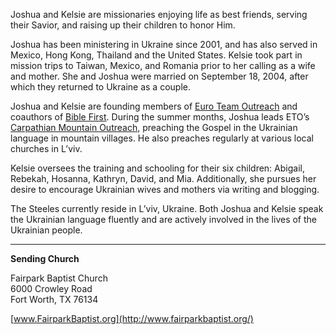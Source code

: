 Joshua and Kelsie are missionaries enjoying life as best friends, serving their Savior, and raising up their children to honor Him.

Joshua has been ministering in Ukraine since 2001, and has also served in Mexico, Hong Kong, Thailand and the United States. Kelsie took part in mission trips to Taiwan, Mexico, and Romania prior to her calling as a wife and mother. She and Joshua were married on September 18, 2004, after which they returned to Ukraine as a couple.

Joshua and Kelsie are founding members of [Euro Team Outreach](https://euroteamoutreach.org/) and coauthors of [Bible First](https://getbiblefirst.com/). During the summer months, Joshua leads ETO’s [Carpathian Mountain Outreach](https://cmoproject.org/), preaching the Gospel in the Ukrainian language in mountain villages. He also preaches regularly at various local churches in L’viv.

Kelsie oversees the training and schooling for their six children: Abigail, Rebekah, Hosanna, Kathryn, David, and Mia. Additionally, she pursues her desire to encourage Ukrainian wives and mothers via writing and blogging.

The Steeles currently reside in L’viv, Ukraine. Both Joshua and Kelsie speak the Ukrainian language fluently and are actively involved in the lives of the Ukrainian people.

---

**Sending Church**

Fairpark Baptist Church  
6000 Crowley Road  
Fort Worth, TX 76134  

[www.FairparkBaptist.org](http://www.fairparkbaptist.org/)

